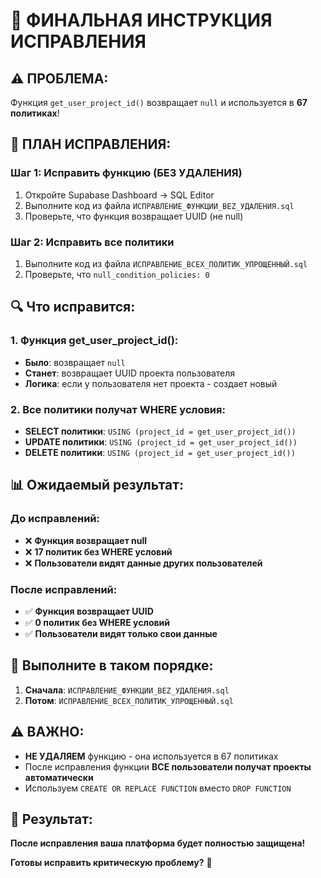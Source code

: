 # 🚨 ФИНАЛЬНАЯ ИНСТРУКЦИЯ ИСПРАВЛЕНИЯ

## ⚠️ **ПРОБЛЕМА:**
Функция `get_user_project_id()` возвращает `null` и используется в **67 политиках**!

## 🎯 **ПЛАН ИСПРАВЛЕНИЯ:**

### **Шаг 1: Исправить функцию (БЕЗ УДАЛЕНИЯ)**
1. Откройте Supabase Dashboard → SQL Editor
2. Выполните код из файла `ИСПРАВЛЕНИЕ_ФУНКЦИИ_BEZ_УДАЛЕНИЯ.sql`
3. Проверьте, что функция возвращает UUID (не null)

### **Шаг 2: Исправить все политики**
1. Выполните код из файла `ИСПРАВЛЕНИЕ_ВСЕХ_ПОЛИТИК_УПРОЩЕННЫЙ.sql`
2. Проверьте, что `null_condition_policies: 0`

## 🔍 **Что исправится:**

### **1. Функция get_user_project_id():**
- **Было**: возвращает `null`
- **Станет**: возвращает UUID проекта пользователя
- **Логика**: если у пользователя нет проекта - создает новый

### **2. Все политики получат WHERE условия:**
- **SELECT политики**: `USING (project_id = get_user_project_id())`
- **UPDATE политики**: `USING (project_id = get_user_project_id())`
- **DELETE политики**: `USING (project_id = get_user_project_id())`

## 📊 **Ожидаемый результат:**

### **До исправлений:**
- ❌ **Функция возвращает null**
- ❌ **17 политик без WHERE условий**
- ❌ **Пользователи видят данные других пользователей**

### **После исправлений:**
- ✅ **Функция возвращает UUID**
- ✅ **0 политик без WHERE условий**
- ✅ **Пользователи видят только свои данные**

## 🚀 **Выполните в таком порядке:**

1. **Сначала**: `ИСПРАВЛЕНИЕ_ФУНКЦИИ_BEZ_УДАЛЕНИЯ.sql`
2. **Потом**: `ИСПРАВЛЕНИЕ_ВСЕХ_ПОЛИТИК_УПРОЩЕННЫЙ.sql`

## ⚠️ **ВАЖНО:**
- **НЕ УДАЛЯЕМ** функцию - она используется в 67 политиках
- После исправления функции **ВСЕ пользователи получат проекты автоматически**
- Используем `CREATE OR REPLACE FUNCTION` вместо `DROP FUNCTION`

## 🎉 **Результат:**
**После исправления ваша платформа будет полностью защищена!**

**Готовы исправить критическую проблему?** 🚨
